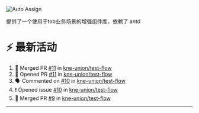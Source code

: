 ![Auto Assign](https://github.com/kne-union/components-core/actions/workflows/publish.yml/badge.svg)

提供了一个使用于tob业务场景的增强组件库，依赖了 antd


<!--START_SECTION:document-->
<!--END_SECTION:document-->

# ⚡ 最新活动

<!--START_SECTION:activity-->
1. 🎉 Merged PR [#11](https://github.com/kne-union/test-flow/pull/11) in [kne-union/test-flow](https://github.com/kne-union/test-flow)
2. 💪 Opened PR [#11](https://github.com/kne-union/test-flow/pull/11) in [kne-union/test-flow](https://github.com/kne-union/test-flow)
3. 🗣 Commented on [#10](https://github.com/kne-union/test-flow/issues/10#issuecomment-2373880810) in [kne-union/test-flow](https://github.com/kne-union/test-flow)
4. ❗ Opened issue [#10](https://github.com/kne-union/test-flow/issues/10) in [kne-union/test-flow](https://github.com/kne-union/test-flow)
5. 🎉 Merged PR [#9](https://github.com/kne-union/test-flow/pull/9) in [kne-union/test-flow](https://github.com/kne-union/test-flow)
<!--END_SECTION:activity-->

---
